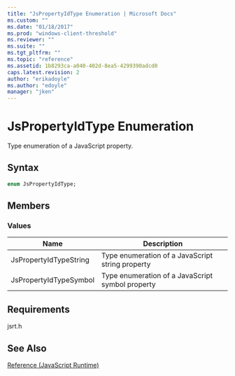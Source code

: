 ```yaml
---
title: "JsPropertyIdType Enumeration | Microsoft Docs"
ms.custom: ""
ms.date: "01/18/2017"
ms.prod: "windows-client-threshold"
ms.reviewer: ""
ms.suite: ""
ms.tgt_pltfrm: ""
ms.topic: "reference"
ms.assetid: 1b8293ca-a040-402d-8ea5-4299390adcd0
caps.latest.revision: 2
author: "erikadoyle"
ms.author: "edoyle"
manager: "jken"
---
```

# JsPropertyIdType Enumeration
Type enumeration of a JavaScript property.  
  
## Syntax  
  
```vb  
enum JsPropertyIdType;  
```  
  
## Members  
  
### Values  
  
|Name|Description|  
|----------|-----------------|  
|JsPropertyIdTypeString|Type enumeration of a JavaScript string property|  
|JsPropertyIdTypeSymbol|Type enumeration of a JavaScript symbol property|  
  
## Requirements  
 jsrt.h  
  
## See Also  
 [Reference (JavaScript Runtime)](../chakra-hosting/reference-javascript-runtime.md)